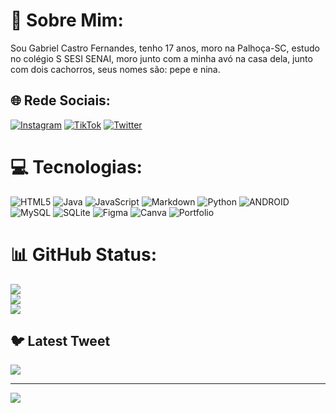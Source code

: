 # 💫 Sobre Mim:
Sou Gabriel Castro Fernandes, tenho 17 anos, moro na Palhoça-SC, estudo no colégio S SESI SENAI, moro junto com a minha avó na casa dela, junto com dois cachorros, seus nomes são: pepe e nina. 


## 🌐 Rede Sociais:
[![Instagram](https://img.shields.io/badge/Instagram-%23E4405F.svg?logo=Instagram&logoColor=white)](https://instagram.com/_.castro0) [![TikTok](https://img.shields.io/badge/TikTok-%23000000.svg?logo=TikTok&logoColor=white)](https://tiktok.com/@gabriel_cf29) [![Twitter](https://img.shields.io/badge/Twitter-%231DA1F2.svg?logo=Twitter&logoColor=white)](https://twitter.com/C4astrou) 

# 💻 Tecnologias:
![HTML5](https://img.shields.io/badge/html5-%23E34F26.svg?style=for-the-badge&logo=html5&logoColor=white) ![Java](https://img.shields.io/badge/java-%23ED8B00.svg?style=for-the-badge&logo=java&logoColor=white) ![JavaScript](https://img.shields.io/badge/javascript-%23323330.svg?style=for-the-badge&logo=javascript&logoColor=%23F7DF1E) ![Markdown](https://img.shields.io/badge/markdown-%23000000.svg?style=for-the-badge&logo=markdown&logoColor=white) ![Python](https://img.shields.io/badge/python-3670A0?style=for-the-badge&logo=python&logoColor=ffdd54) ![ANDROID](https://img.shields.io/badge/android-%2320232a.svg?style=for-the-badge&logo=android&logoColor=%a4c639) ![MySQL](https://img.shields.io/badge/mysql-%2300f.svg?style=for-the-badge&logo=mysql&logoColor=white) ![SQLite](https://img.shields.io/badge/sqlite-%2307405e.svg?style=for-the-badge&logo=sqlite&logoColor=white) 	![Figma](https://img.shields.io/badge/figma-%23F24E1E.svg?style=for-the-badge&logo=figma&logoColor=white) ![Canva](https://img.shields.io/badge/Canva-%2300C4CC.svg?style=for-the-badge&logo=Canva&logoColor=white) ![Portfolio](https://img.shields.io/badge/Portfolio-%23000000.svg?style=for-the-badge&logo=firefox&logoColor=#FF7139)
# 📊 GitHub Status:
![](https://github-readme-stats.vercel.app/api?username=castrofxp&theme=dark&hide_border=false&include_all_commits=false&count_private=false)<br/>
![](https://github-readme-streak-stats.herokuapp.com/?user=castrofxp&theme=dark&hide_border=false)<br/>
![](https://github-readme-stats.vercel.app/api/top-langs/?username=castrofxp&theme=dark&hide_border=false&include_all_commits=false&count_private=false&layout=compact)

## 🐦 Latest Tweet
[![](https://gtce.itsvg.in/api?username=C4astrou)](https://github.com/VishwaGauravIn/github-twitter-card-embed)

---
[![](https://visitcount.itsvg.in/api?id=castrofxp&icon=0&color=0)](https://visitcount.itsvg.in)

<!-- Proudly created with GPRM ( https://gprm.itsvg.in ) -->
